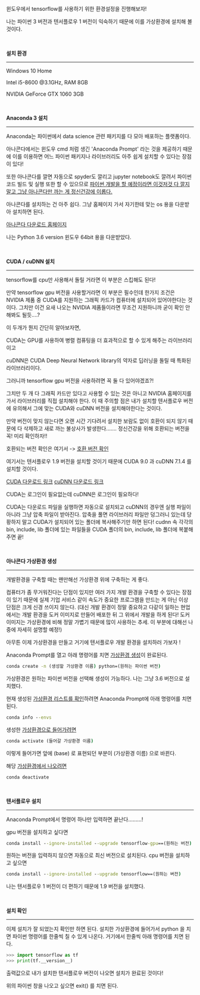 윈도우에서 tensorflow를 사용하기 위한 환경설정을 진행해보자! 

나는 파이썬 3 버전과 텐서플로우 1 버전이 익숙하기 때문에 이를 가상환경에 설치해 볼 것이다.

​          

**설치 환경**

------------------

Windows 10 Home

Intel i5-8600 @3.1GHz, RAM 8GB

NVIDIA GeForce GTX 1060 3GB

​             

**Anaconda 3 설치**

--------------------------------

Anaconda는 파이썬에서 data science 관련 패키지를 다 모아 배포하는 플랫폼이다.        

아나콘다에서는 윈도우 cmd 처럼 생긴 'Anaconda Prompt' 라는 것을 제공하기 때문에 이를 이용하면 어느 파이썬 패키지나 라이브러리도 아주 쉽게 설치할 수 있다는 장점이 있다!         

또한 아나콘다를 깔면 자동으로 spyder도 깔리고 jupyter notebook도 깔려서 파이썬 코드 빌드 및 실행 또한 할 수 있으므로 <u>파이썬 개발을 할 예정이라면 이것저것 다 깔지말고 그냥 아나콘다만 까는 게 정신건강에 이롭다.</u>       

아나콘다를 설치하는 건 아주 쉽다. 그냥 홈페이지 가서 자기한테 맞는 os 용을 다운받아 설치하면 된다.     

[아나콘다 다운로드 홈페이지](https://www.anaconda.com/products/individual)

나는 Python 3.6 version 윈도우 64bit 용을 다운받았다.                 

​                             

**CUDA / cuDNN 설치**

---------------------------------

tensorflow를 cpu만 사용해서 돌릴 거라면 이 부분은 스킵해도 된다!         

만약 tensorflow gpu 버전을 사용할거라면 이 부분은 필수인데 한가지 조건은 NVIDIA 제품 중 CUDA를 지원하는 그래픽 카드가 컴퓨터에 설치되어 있어야한다는 것이다. 그치만 이건 요새 나오는 NVIDIA 제품들이라면 무조건 지원하니까 굳이 확인 안해봐도 될듯....?                        

이 두개가 뭔지 간단히 알아보자면,               

CUDA는 GPU를 사용하여 병렬 컴퓨팅을 더 효과적으로 할 수 있게 해주는 라이브러리이고            

cuDNN은 CUDA Deep Neural Network library의 약자로 딥러닝을 돌릴 때 특화된 라이브러리이다.          

그러니까 tensorflow gpu 버전을 사용하려면 꼭 둘 다 있어야겠죠?!           

그치만 두 개 다 그래픽 카드만 있다고 사용할 수 있는 것은 아니고 NVIDIA 홈페이지를 가서 라이브러리를 직접 설치해야 한다. 이 때 주의할 점은 내가 설치할 텐서플로우 버전에 유의해서 그에 맞는 CUDA와 cuDNN 버전을 설치해야한다는 것이다.           

만약 버전이 맞지 않는다면 오랜 시간 기다려서 설치한 보람도 없이 호환이 되지 않기 때문에 다 삭제하고 새로 까는 불상사가 발생한다....... 정신건강을 위해 호환되는 버전을 꼭! 미리 확인하자!!          

호환되는 버전 확인은 여기서 -> [호환 버전 확인](https://www.tensorflow.org/install/source_windows#tested_build_configurations)

여기서는 텐서플로우 1.9 버전을 설치할 것이기 때문에 CUDA 9.0 과 cuDNN 7.1.4 를 설치할 것이다.      

[CUDA 다운로드 링크](https://developer.nvidia.com/cuda-toolkit-archive) [cuDNN 다운로드 링크](https://developer.nvidia.com/cudnn)        

CUDA는 로그인이 필요없는데 cuDNN은 로그인이 필요하다!        

CUDA는 다운로드 파일을 실행하면 자동으로 설치되고 cuDNN의 경우엔 실행 파일이 아니라 그냥 압축 파일이 받아진다. 압축을 풀면 라이브러리 파일만 덩그러니 있는데 당황하지 말고 CUDA가 설치되어 있는 폴더에 복사해주기만 하면 된다! cudnn 속 각각의 bin, include, lib 폴더에 있는 파일들을 CUDA 폴더의 bin, include, lib 폴더에 복붙해주면 끝!               

​            

**아나콘다 가상환경 생성**

------------------------------------

개발환경을 구축할 때는 왠만해선 가상환경 위에 구축하는 게 좋다.             

컴퓨터가 좀 무거워진다는 단점이 있지만 여러 가지 개발 환경을 구축할 수 있다는 장점이 있기 때문에 실제 기업 서비스 같이 속도가 중요한 프로그램을 만드는 게 아닌 이상 단점은 크게 신경 쓰이지 않는다. (대신 개발 환경이 정말 중요하고 다같이 일하는 현업에서는 개발 환경을 도커 이미지로 만들어 배포한 뒤 그 위에서 개발을 하게 된다! 도커 이미지는 가상환경에 비해 정말 가볍기 때문에 많이 사용하는 추세. 이 부분에 대해선 나중에 자세히 설명할 예정!)                    

아무튼 이제 가상환경을 만들고 거기에 텐서플로우 개발 환경을 설치하러 가보자 !         

Anaconda Prompt를 열고 아래 명령어를 치면 <u>가상환경 생성</u>이 완료된다.                

```cmd
conda create -n (생성할 가상환경 이름) python=(원하는 파이썬 버전)
```

가상환경은 원하는 파이썬 버전을 선택해 생성이 가능하다. 나는 그냥 3.6 버전으로 설치했다.           

현재 생성된 <u>가상환경 리스트를 확인</u>하려면 Anaconda Prompt에 아래 명령어를 치면 된다.           

```cmd
conda info --envs
```

생성한 <u>가상환경으로 들어가려면</u>

```cmd
conda activate (들어갈 가상환경 이름)
```

이렇게 들어가면 앞에 (base) 로 표현되던 부분이 (가상환경 이름) 으로 바뀐다.             

해당 <u>가상환경에서 나오려면</u> 

```cmd
conda deactivate
```

​                        

**텐서플로우 설치**

------------------------------------

Anaconda Prompt에서 명령어 하나만 입력하면 끝난다.........!             

gpu 버전을 설치하고 싶다면             

```cmd
conda install --ignore-installed --upgrade tensorflow-gpu==(원하는 버전)
```

원하는 버전을 입력하지 않으면 자동으로 최신 버전으로 설치된다. cpu 버전을 설치하고 싶으면           

```cmd
conda install --ignore-installed --upgrade tensorflow==(원하는 버전)
```

나는 텐서플로우 1 버전이 더 편하기 때문에 1.9 버전을 설치했다.           

​                        

**설치 확인**

---------------

이제 설치가 잘 되었는지 확인만 하면 된다. 설치한 가상환경에 들어가서 python 을 치면 파이썬 명령어를 한줄씩 칠 수 있게 나온다. 거기에서 한줄씩 아래 명령어를 치면 된다.            

```python
>>> import tensorflow as tf
>>> print(tf.__version__)
```

출력값으로 내가 설치한 텐서플로우 버전이 나오면 설치가 완료된 것이다!                    

위의 파이썬 창을 나오고 싶으면 exit() 를 치면 된다.                    